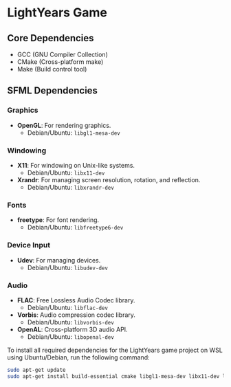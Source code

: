 # LightYears Game

## Core Dependencies
- GCC (GNU Compiler Collection)
- CMake (Cross-platform make)
- Make (Build control tool)

## SFML Dependencies

### Graphics
- **OpenGL**: For rendering graphics.
    - Debian/Ubuntu: `libgl1-mesa-dev`

### Windowing
- **X11**: For windowing on Unix-like systems.
    - Debian/Ubuntu: `libx11-dev`
- **Xrandr**: For managing screen resolution, rotation, and reflection.
    - Debian/Ubuntu: `libxrandr-dev`

### Fonts
- **freetype**: For font rendering.
    - Debian/Ubuntu: `libfreetype6-dev`

### Device Input
- **Udev**: For managing devices.
    - Debian/Ubuntu: `libudev-dev`

### Audio
- **FLAC**: Free Lossless Audio Codec library.
    - Debian/Ubuntu: `libflac-dev`
- **Vorbis**: Audio compression codec library.
    - Debian/Ubuntu: `libvorbis-dev`
- **OpenAL**: Cross-platform 3D audio API.
    - Debian/Ubuntu: `libopenal-dev`

To install all required dependencies for the LightYears game project on WSL using Ubuntu/Debian, run the following command:

```bash
sudo apt-get update
sudo apt-get install build-essential cmake libgl1-mesa-dev libx11-dev libxrandr-dev libfreetype6-dev libudev-dev libflac-dev libvorbis-dev libopenal-dev
```